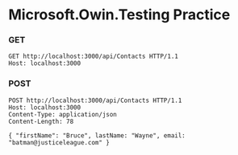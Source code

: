 # Microsoft.Owin.Testing Practice

### GET
```text
GET http://localhost:3000/api/Contacts HTTP/1.1
Host: localhost:3000
```
### POST
```text
POST http://localhost:3000/api/Contacts HTTP/1.1
Host: localhost:3000
Content-Type: application/json
Content-Length: 78
 
{ "firstName": "Bruce", lastName: "Wayne", email: "batman@justiceleague.com" }
```
